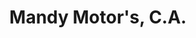 ---
title: "Mandy Motor's, C.A."
url: /ciudad-guayana-puerto-ordaz/mandy-motors-c-a/
shop: piezas de automóviles
---